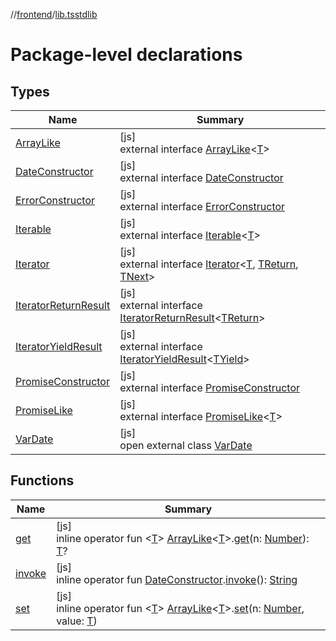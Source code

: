 //[frontend](../../index.md)/[lib.tsstdlib](index.md)

# Package-level declarations

## Types

| Name | Summary |
|---|---|
| [ArrayLike](-array-like/index.md) | [js]<br>external interface [ArrayLike](-array-like/index.md)&lt;[T](-array-like/index.md)&gt; |
| [DateConstructor](-date-constructor/index.md) | [js]<br>external interface [DateConstructor](-date-constructor/index.md) |
| [ErrorConstructor](-error-constructor/index.md) | [js]<br>external interface [ErrorConstructor](-error-constructor/index.md) |
| [Iterable](-iterable/index.md) | [js]<br>external interface [Iterable](-iterable/index.md)&lt;[T](-iterable/index.md)&gt; |
| [Iterator](-iterator/index.md) | [js]<br>external interface [Iterator](-iterator/index.md)&lt;[T](-iterator/index.md), [TReturn](-iterator/index.md), [TNext](-iterator/index.md)&gt; |
| [IteratorReturnResult](-iterator-return-result/index.md) | [js]<br>external interface [IteratorReturnResult](-iterator-return-result/index.md)&lt;[TReturn](-iterator-return-result/index.md)&gt; |
| [IteratorYieldResult](-iterator-yield-result/index.md) | [js]<br>external interface [IteratorYieldResult](-iterator-yield-result/index.md)&lt;[TYield](-iterator-yield-result/index.md)&gt; |
| [PromiseConstructor](-promise-constructor/index.md) | [js]<br>external interface [PromiseConstructor](-promise-constructor/index.md) |
| [PromiseLike](-promise-like/index.md) | [js]<br>external interface [PromiseLike](-promise-like/index.md)&lt;[T](-promise-like/index.md)&gt; |
| [VarDate](-var-date/index.md) | [js]<br>open external class [VarDate](-var-date/index.md) |

## Functions

| Name | Summary |
|---|---|
| [get](get.md) | [js]<br>inline operator fun &lt;[T](get.md)&gt; [ArrayLike](-array-like/index.md)&lt;[T](get.md)&gt;.[get](get.md)(n: [Number](https://kotlinlang.org/api/latest/jvm/stdlib/kotlin/-number/index.html)): [T](get.md)? |
| [invoke](invoke.md) | [js]<br>inline operator fun [DateConstructor](-date-constructor/index.md).[invoke](invoke.md)(): [String](https://kotlinlang.org/api/latest/jvm/stdlib/kotlin/-string/index.html) |
| [set](set.md) | [js]<br>inline operator fun &lt;[T](set.md)&gt; [ArrayLike](-array-like/index.md)&lt;[T](set.md)&gt;.[set](set.md)(n: [Number](https://kotlinlang.org/api/latest/jvm/stdlib/kotlin/-number/index.html), value: [T](set.md)) |
